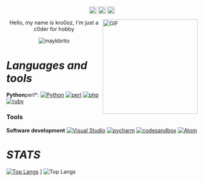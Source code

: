 #                                                                    

<p align="center">
<a href="https://twitter.com/1337kro" target="blank"><img align="center" src="https://cdn.jsdelivr.net/npm/simple-icons@3.0.1/icons/twitter.svg" alt="kro" height="20" width="20" /></a>
<a href="https://t.me/" target="blank"><img align="center" src="https://cdn.jsdelivr.net/npm/simple-icons@3.0.1/icons/telegram.svg" alt="kro" height="20" width="20" /></a>
<a href="https://www.youtube.com/channel/UCAkEEbGfdDhyBmkOwm4Lh4w" target="blank"><img align="center" src="https://cdn.jsdelivr.net/npm/simple-icons@3.0.1/icons/youtube.svg" alt="kro" height="20" width="20" /></a>
</p>

<img align="right" alt="GIF" height="250" width="250"  src="[https://www.dictionary.com/e/wp-content/uploads/2018/06/greater-than-sign-2.jpg](https://camo.githubusercontent.com)?token=eyJ0eXAiOiJKV1QiLCJhbGciOiJIUzI1NiJ9.eyJzdWIiOiJ1cm46YXBwOjdlMGQxODg5ODIyNjQzNzNhNWYwZDQxNWVhMGQyNmUwIiwiaXNzIjoidXJuOmFwcDo3ZTBkMTg4OTgyMjY0MzczYTVmMGQ0MTVlYTBkMjZlMCIsIm9iaiI6W1t7ImhlaWdodCI6Ijw9ODQwIiwicGF0aCI6IlwvZlwvNDgxNWE2Y2MtN2EwZS00NGIyLTk0YjctZmJjMzFhNTUxNjBjXC9kYnhsdm45LWVkYzZkNTRhLThjNjQtNDE1OS05ZDBlLTc5NTRiM2JmYzk4Yi5wbmciLCJ3aWR0aCI6Ijw9NjQyIn1dXSwiYXVkIjpbInVybjpzZXJ2aWNlOmltYWdlLm9wZXJhdGlvbnMiXX0.-6SmdXli-cX58LLjLU-6lJN7g8tzGu4mJwYd1_tlLTY" />

<p align="center">Hello, my name is kro0oz, I'm just a c0der for hobby</p>
<p align="center"> <img src="https://komarev.com/ghpvc/?username=kro0oz" alt="maykbrito" /> </p>


#                                                                    *Languages and tools*

**Python**perl*:
[![Python](https://img.shields.io/badge/-Python-black?style=flat&logo=python&link=https://github.com/Beutrano/Python)](https://github.com/https://github.com/extimative/Python)
[![perl](https://img.shields.io/badge/perl--black?style=flat&logo=perl&link=https://github.com/Beutrano/perl)](https://github.com/https://github.com/extimative/perl)
[![php](https://img.shields.io/badge/php--black?style=flat&logo=php&link=https://github.com/Beutrano/php)](https://github.com/https://github.com/extimative/php)
[![ruby](https://img.shields.io/badge/-ruby-black?style=flat&logo=ruby&link=https://github.com/Beutrano/ruby)](https://github.com/https://github.com/extimative/ruby)

### Tools


**Software development**
[![Visual Studio](https://img.shields.io/badge/-007ACC?style=flat&logo=Visual-Studio-Code&logoColor=white&link=https://github.com/kro0oz "Visual Studio")](https://github.com/Cmmdx0)
[![pycharm](https://img.shields.io/badge/-007ACC?style=flat&logo=pycharm&logoColor=white&link=https://github.com/kro0oz "pycharm")](https://github.com/Cmmdx0)
[![codesandbox](https://img.shields.io/badge/-007ACC?style=flat&logo=codesandbox&logoColor=white&link=https://github.com/kro0oz "codesandbox")](https://github.com/Cmmdx0)
[![Atom](https://img.shields.io/badge/-007ACC?style=flat&logo=Atom&logoColor=white&link=https://github.com/kro0oz "Atom")](https://github.com/Cmmdx0)

#                                                                     *STATS*


[![Top Langs](https://github-readme-stats.vercel.app/api/top-langs/?username=kro0oz&show_icons=true&theme=dark)](https://github.com/extimative/github-readme-stats) ] ![Top Langs](https://github-readme-stats.vercel.app/api?username=kro0oz&show_icons=true&theme=dark)
